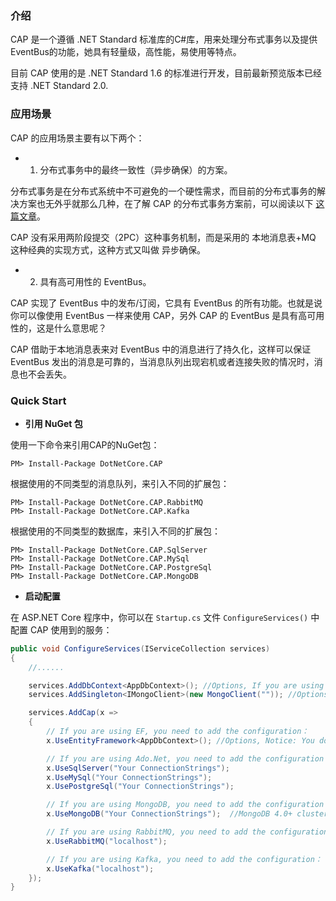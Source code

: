 ### 介绍

CAP 是一个遵循 .NET Standard 标准库的C#库，用来处理分布式事务以及提供EventBus的功能，她具有轻量级，高性能，易使用等特点。

目前 CAP 使用的是 .NET Standard 1.6 的标准进行开发，目前最新预览版本已经支持 .NET Standard 2.0.

### 应用场景

CAP 的应用场景主要有以下两个：

* 1. 分布式事务中的最终一致性（异步确保）的方案。

分布式事务是在分布式系统中不可避免的一个硬性需求，而目前的分布式事务的解决方案也无外乎就那么几种，在了解 CAP 的分布式事务方案前，可以阅读以下 [这篇文章](http://www.infoq.com/cn/articles/solution-of-distributed-system-transaction-consistency)。

CAP 没有采用两阶段提交（2PC）这种事务机制，而是采用的 本地消息表+MQ 这种经典的实现方式，这种方式又叫做 异步确保。

* 2. 具有高可用性的 EventBus。

CAP 实现了 EventBus 中的发布/订阅，它具有 EventBus 的所有功能。也就是说你可以像使用 EventBus 一样来使用 CAP，另外 CAP 的 EventBus 是具有高可用性的，这是什么意思呢？

CAP 借助于本地消息表来对 EventBus 中的消息进行了持久化，这样可以保证 EventBus 发出的消息是可靠的，当消息队列出现宕机或者连接失败的情况时，消息也不会丢失。

### Quick Start

* **引用 NuGet 包**

使用一下命令来引用CAP的NuGet包：

```
PM> Install-Package DotNetCore.CAP
```

根据使用的不同类型的消息队列，来引入不同的扩展包：

```
PM> Install-Package DotNetCore.CAP.RabbitMQ
PM> Install-Package DotNetCore.CAP.Kafka
```

根据使用的不同类型的数据库，来引入不同的扩展包：

```
PM> Install-Package DotNetCore.CAP.SqlServer
PM> Install-Package DotNetCore.CAP.MySql
PM> Install-Package DotNetCore.CAP.PostgreSql
PM> Install-Package DotNetCore.CAP.MongoDB
```

* **启动配置**

在 ASP.NET Core 程序中，你可以在 `Startup.cs` 文件 `ConfigureServices()` 中配置 CAP 使用到的服务：

```cs
public void ConfigureServices(IServiceCollection services)
{
    //......

    services.AddDbContext<AppDbContext>(); //Options, If you are using EF as the ORM
    services.AddSingleton<IMongoClient>(new MongoClient("")); //Options, If you are using MongoDB

    services.AddCap(x =>
    {
        // If you are using EF, you need to add the configuration：
        x.UseEntityFramework<AppDbContext>(); //Options, Notice: You don't need to config x.UseSqlServer(""") again! CAP can autodiscovery.

        // If you are using Ado.Net, you need to add the configuration：
        x.UseSqlServer("Your ConnectionStrings");
        x.UseMySql("Your ConnectionStrings");
        x.UsePostgreSql("Your ConnectionStrings");

        // If you are using MongoDB, you need to add the configuration：
        x.UseMongoDB("Your ConnectionStrings");  //MongoDB 4.0+ cluster

        // If you are using RabbitMQ, you need to add the configuration：
        x.UseRabbitMQ("localhost");

        // If you are using Kafka, you need to add the configuration：
        x.UseKafka("localhost");
    });
}
```
